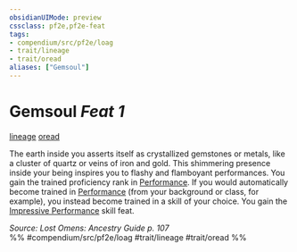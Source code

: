 ```yaml
---
obsidianUIMode: preview
cssclass: pf2e,pf2e-feat
tags:
- compendium/src/pf2e/loag
- trait/lineage
- trait/oread
aliases: ["Gemsoul"]
---
```

# Gemsoul  *Feat 1*  
[lineage](/rules/traits/lineage-apg.md)  [oread](/rules/traits/oread-b2.md)  


The earth inside you asserts itself as crystallized gemstones or metals, like a cluster of quartz or veins of iron and gold. This shimmering presence inside your being inspires you to flashy and flamboyant performances. You gain the trained proficiency rank in [Performance](/compendium/skills.md#Performance). If you would automatically become trained in [Performance](/compendium/skills.md#Performance) (from your background or class, for example), you instead become trained in a skill of your choice. You gain the [Impressive Performance](/compendium/feats/impressive-performance.md) skill feat.

*Source: Lost Omens: Ancestry Guide p. 107*  
%% #compendium/src/pf2e/loag #trait/lineage #trait/oread %%